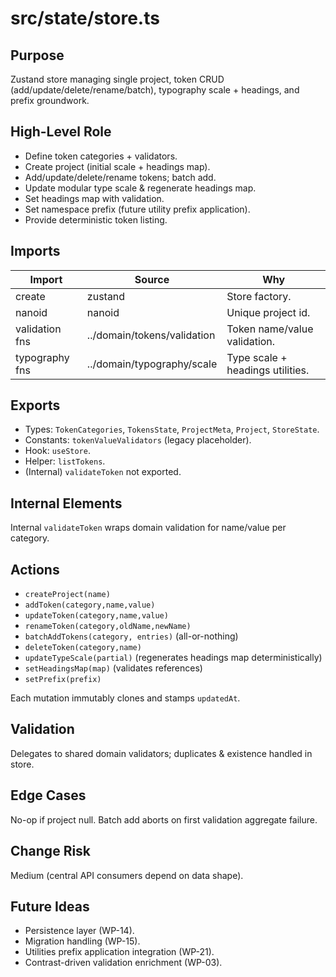 # src/state/store.ts
<!-- source-hash: 874732eb9b63987b5d7e38fb31b15fb22bc50735ffefd892c1199c332a798e2a -->

## Purpose
Zustand store managing single project, token CRUD (add/update/delete/rename/batch), typography scale + headings, and prefix groundwork.

## High-Level Role
- Define token categories + validators.
- Create project (initial scale + headings map).
- Add/update/delete/rename tokens; batch add.
- Update modular type scale & regenerate headings map.
- Set headings map with validation.
- Set namespace prefix (future utility prefix application).
- Provide deterministic token listing.

## Imports
| Import | Source | Why |
| ------ | ------ | --- |
| create | zustand | Store factory. |
| nanoid | nanoid | Unique project id. |
| validation fns | ../domain/tokens/validation | Token name/value validation. |
| typography fns | ../domain/typography/scale | Type scale + headings utilities. |

## Exports
- Types: `TokenCategories`, `TokensState`, `ProjectMeta`, `Project`, `StoreState`.
- Constants: `tokenValueValidators` (legacy placeholder).
- Hook: `useStore`.
- Helper: `listTokens`.
- (Internal) `validateToken` not exported.

## Internal Elements
Internal `validateToken` wraps domain validation for name/value per category.

## Actions
- `createProject(name)`
- `addToken(category,name,value)`
- `updateToken(category,name,value)`
- `renameToken(category,oldName,newName)`
- `batchAddTokens(category, entries)` (all-or-nothing)
- `deleteToken(category,name)`
- `updateTypeScale(partial)` (regenerates headings map deterministically)
- `setHeadingsMap(map)` (validates references)
- `setPrefix(prefix)`

Each mutation immutably clones and stamps `updatedAt`.

## Validation
Delegates to shared domain validators; duplicates & existence handled in store.

## Edge Cases
No-op if project null. Batch add aborts on first validation aggregate failure.

## Change Risk
Medium (central API consumers depend on data shape).

## Future Ideas
- Persistence layer (WP-14).
- Migration handling (WP-15).
- Utilities prefix application integration (WP-21).
- Contrast-driven validation enrichment (WP-03).
